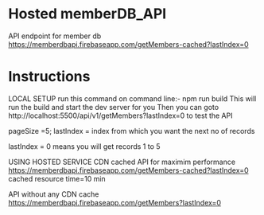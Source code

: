# Hosted memberDB_API
API endpoint for member db https://memberdbapi.firebaseapp.com/getMembers-cached?lastIndex=0


# Instructions

LOCAL SETUP
  run this command on command line:- npm run build
  This will run the build and start the dev server for you
  Then you can goto http://localhost:5500/api/v1/getMembers?lastIndex=0 to test the API

  pageSize =5;
  lastIndex = index from which you want the next <pageSize> no of records

  lastIndex = 0 means you will get records 1 to 5

USING HOSTED SERVICE
  CDN cached API for maximim performance
    https://memberdbapi.firebaseapp.com/getMembers-cached?lastIndex=0
  cached resource time=10 min
  
  API without any CDN cache
    https://memberdbapi.firebaseapp.com/getMembers?lastIndex=0
  
  
